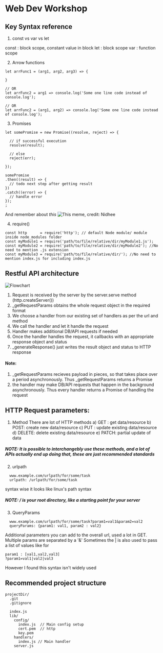 # Web Dev Workshop

## Key Syntax reference
1. const vs var vs let

const : block scope, constant value in block
let   : block scope
var   : function scope


2. Arrow functions
```
let arrFunc1 = (arg1, arg2, arg3) => {

}

// OR
let arrFunc2 = arg1 => console.log('Some one line code instead of console.log');

// OR
let arrFunc2 = (arg1, arg2) => console.log('Some one line code instead of console.log');

```
3. Promises

```(javascript)
let somePromise = new Promise((resolve, reject) => {

  // if successful execution
  resolve(result);

  // else
  reject(err);

});

somePromise
.then((result) => {
  // todo next step after getting result
})
.catch((error) => {
  // handle error
});
;

```
And remember about _this_
![This meme, credit: Nidhee](some/link/here "The misery of this")

4. require()
```
const http      = require('http'); // default Node module/ module inside node_modules folder
const myModule1 = require('path/to/file/relative/dir/myModule1.js'); 
const myModule2 = require('path/to/file/relative/dir/myModule2'); //No need to mention .js extension
const myModule3 = require('path/to/file/relative/dir/'); //No need to mention index.js for including index.js

```

## Restful API architecture
![Flowchart](some/link/here "Overall data flow")
1. Request is received by the server by the server.serve method (http.createServer())
2. _getRequestParams obtains the whole request object in the required format
3. We choose a handler from our existing set of handlers as per the url and method
4. We call the handler and let it handle the request
5. Handler makes additional DB/API requests if needed
6. Once the handler handles the request, it callbacks with an appropriate response object and status
7. _generateResponse() just writes the result object and status to HTTP response

#### Note:
1. _getRequestParams recieves payload in pieces, so that takes place over a period asynchronously. Thus _getRequestParams returns a Promise
2. the handler may make DB/API requests that happen in the background asynchronously. Thus every handler returns a Promise of handling the request

## HTTP Request parameters:
1. Method
  There are lot of HTTP methods
  a) GET : get data/resource
  b) POST: create new data/resource
  c) PUT : update existing data/resource
  d) DELETE: delete existing data/resource
  e) PATCH: partial update of data

##### NOTE: It is possible to interchangebly use these methods, and a lot of APIs actually end up doing that, these are just recommended standards

2. urlpath
```
  www.example.com/urlpath/for/some/task
  urlpath: /urlpath/for/some/task
```
  syntax wise it looks like linux's path syntax

##### NOTE: / is your root directory, like a starting point for your server
  
3. QueryParams
```
  www.example.com/urlpath/for/some/task?param1=val1&param2=val2
  queryParams: {param1: val1, param2 : val2}
```
  Additional parameters you can add to the overall url, used a lot in GET.
  Multiple params are separated by a '&'
  Sometimes the | is also used to pass a list of values like 
  for
  ```
  param1 : [val1,val2,val3]
  ?param1=val1|val2|val3
  ```
  However I found this syntax isn't widely used

## Recommended project structure

```
projectDir/
  .git
  .gitignore

  index.js
  lib/
    config/
      index.js  // Main config setup
      cert.pem  // http
      key.pem
    handlers/
      index.js // Main handler
    server.js
```
